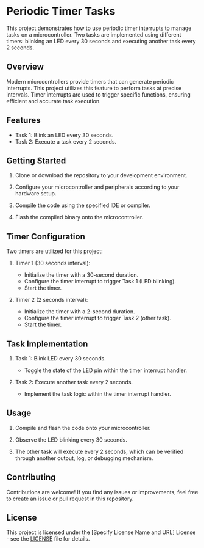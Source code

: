 # Periodic Timer Tasks

This project demonstrates how to use periodic timer interrupts to manage tasks on a microcontroller. Two tasks are implemented using different timers: blinking an LED every 30 seconds and executing another task every 2 seconds.

## Overview

Modern microcontrollers provide timers that can generate periodic interrupts. This project utilizes this feature to perform tasks at precise intervals. Timer interrupts are used to trigger specific functions, ensuring efficient and accurate task execution.

## Features

- Task 1: Blink an LED every 30 seconds.
- Task 2: Execute a task every 2 seconds.

## Getting Started

1. Clone or download the repository to your development environment.

2. Configure your microcontroller and peripherals according to your hardware setup.

3. Compile the code using the specified IDE or compiler.

4. Flash the compiled binary onto the microcontroller.

## Timer Configuration

Two timers are utilized for this project:

1. Timer 1 (30 seconds interval):
   - Initialize the timer with a 30-second duration.
   - Configure the timer interrupt to trigger Task 1 (LED blinking).
   - Start the timer.

2. Timer 2 (2 seconds interval):
   - Initialize the timer with a 2-second duration.
   - Configure the timer interrupt to trigger Task 2 (other task).
   - Start the timer.

## Task Implementation

1. Task 1: Blink LED every 30 seconds.
   - Toggle the state of the LED pin within the timer interrupt handler.

2. Task 2: Execute another task every 2 seconds.
   - Implement the task logic within the timer interrupt handler.

## Usage

1. Compile and flash the code onto your microcontroller.

2. Observe the LED blinking every 30 seconds.

3. The other task will execute every 2 seconds, which can be verified through another output, log, or debugging mechanism.

## Contributing

Contributions are welcome! If you find any issues or improvements, feel free to create an issue or pull request in this repository.

## License

This project is licensed under the [Specify License Name and URL] License - see the [LICENSE](LICENSE) file for details.

